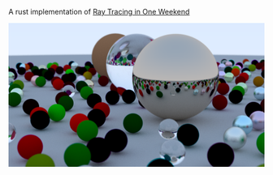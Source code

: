 A rust implementation of [Ray Tracing in One Weekend](https://raytracing.github.io/books/RayTracingInOneWeekend.html#metal/adatastructuretodescriberay-objectintersections)


![Render](assets/render.png)
